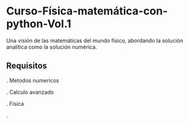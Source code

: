 # Curso-Física-matemática-con-python-Vol.1
Una visión de las matemáticas del mundo físico, abordando la solución analítica como la solución numérica.
## Requisitos
 . Metodos numericos
 
 . Calculo avanzado
 
 . Física 
 
 . 
